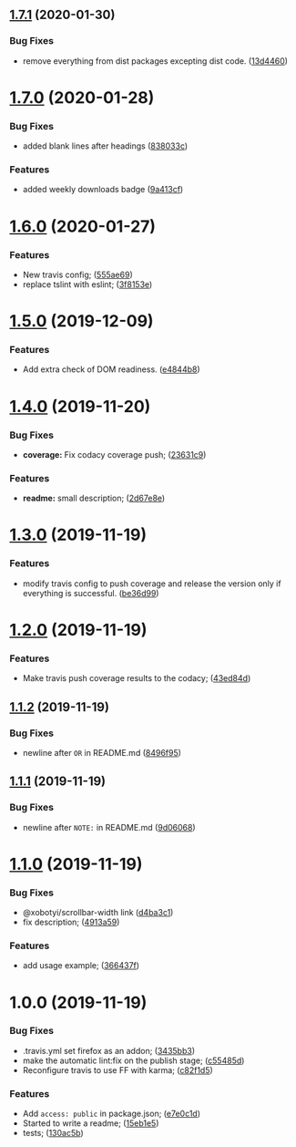 ## [1.7.1](https://github.com/xobotyi/should-reverse-rtl-scroll/compare/v1.7.0...v1.7.1) (2020-01-30)


### Bug Fixes

* remove everything from dist packages excepting dist code. ([13d4460](https://github.com/xobotyi/should-reverse-rtl-scroll/commit/13d446004531b3febad952940d812325bcd7db9a))

# [1.7.0](https://github.com/xobotyi/should-reverse-rtl-scroll/compare/v1.6.0...v1.7.0) (2020-01-28)


### Bug Fixes

* added blank lines after headings ([838033c](https://github.com/xobotyi/should-reverse-rtl-scroll/commit/838033c6b68f377b9911ba745dbe890b3a197ef7))


### Features

* added weekly downloads badge ([9a413cf](https://github.com/xobotyi/should-reverse-rtl-scroll/commit/9a413cf2fcedbd18d7e5b12508f181fcb747968d))

# [1.6.0](https://github.com/xobotyi/should-reverse-rtl-scroll/compare/v1.5.0...v1.6.0) (2020-01-27)


### Features

* New travis config; ([555ae69](https://github.com/xobotyi/should-reverse-rtl-scroll/commit/555ae69c1f721a70239cbd6b4f5c063053d1b08f))
* replace tslint with eslint; ([3f8153e](https://github.com/xobotyi/should-reverse-rtl-scroll/commit/3f8153ea97886aab62456cc23aa9b9a218efe270))

# [1.5.0](https://github.com/xobotyi/should-reverse-rtl-scroll/compare/v1.4.0...v1.5.0) (2019-12-09)


### Features

* Add extra check of DOM readiness. ([e4844b8](https://github.com/xobotyi/should-reverse-rtl-scroll/commit/e4844b84bd9493cb817d8ec14af25fb5b72211f8))

# [1.4.0](https://github.com/xobotyi/should-reverse-rtl-scroll/compare/v1.3.0...v1.4.0) (2019-11-20)


### Bug Fixes

* **coverage:** Fix codacy coverage push; ([23631c9](https://github.com/xobotyi/should-reverse-rtl-scroll/commit/23631c941d2aad2d0d2309109b89ddc08be14732))


### Features

* **readme:** small description; ([2d67e8e](https://github.com/xobotyi/should-reverse-rtl-scroll/commit/2d67e8e2b948b83af5f50a292604ccd4271125f7))

# [1.3.0](https://github.com/xobotyi/should-reverse-rtl-scroll/compare/v1.2.0...v1.3.0) (2019-11-19)


### Features

* modify travis config to push coverage and release the version only if everything is successful. ([be36d99](https://github.com/xobotyi/should-reverse-rtl-scroll/commit/be36d9942871b1be95b6c79da158f2131cc8449c))

# [1.2.0](https://github.com/xobotyi/should-reverse-rtl-scroll/compare/v1.1.2...v1.2.0) (2019-11-19)


### Features

* Make travis push coverage results to the codacy; ([43ed84d](https://github.com/xobotyi/should-reverse-rtl-scroll/commit/43ed84d6d79024b1156fb3e7661b77143b21186f))

## [1.1.2](https://github.com/xobotyi/should-reverse-rtl-scroll/compare/v1.1.1...v1.1.2) (2019-11-19)


### Bug Fixes

* newline after `OR` in README.md ([8496f95](https://github.com/xobotyi/should-reverse-rtl-scroll/commit/8496f950c6c1463efba9f3fcaf8ad375b482c6f4))

## [1.1.1](https://github.com/xobotyi/should-reverse-rtl-scroll/compare/v1.1.0...v1.1.1) (2019-11-19)


### Bug Fixes

* newline after `NOTE:` in README.md ([9d06068](https://github.com/xobotyi/should-reverse-rtl-scroll/commit/9d0606861aaf7d637ab977c73808a3071069bf0a))

# [1.1.0](https://github.com/xobotyi/should-reverse-rtl-scroll/compare/v1.0.0...v1.1.0) (2019-11-19)


### Bug Fixes

* @xobotyi/scrollbar-width link ([d4ba3c1](https://github.com/xobotyi/should-reverse-rtl-scroll/commit/d4ba3c19d7f5adacedc128118a19ee8dd9264695))
* fix description; ([4913a59](https://github.com/xobotyi/should-reverse-rtl-scroll/commit/4913a5985b5c7d20cd281085f95275b9fc16e064))


### Features

* add usage example; ([366437f](https://github.com/xobotyi/should-reverse-rtl-scroll/commit/366437f1a523488ca6acf91dcf35026d9bebf425))

# 1.0.0 (2019-11-19)


### Bug Fixes

* .travis.yml set firefox as an addon; ([3435bb3](https://github.com/xobotyi/should-reverse-rtl-scroll/commit/3435bb36063cb08eb2808f9c6924eb12ef0697fe))
* make the automatic lint:fix on the publish stage; ([c55485d](https://github.com/xobotyi/should-reverse-rtl-scroll/commit/c55485d844e0d8258b59e985355d1be44e0010b6))
* Reconfigure travis to use FF with karma; ([c82f1d5](https://github.com/xobotyi/should-reverse-rtl-scroll/commit/c82f1d50a16c0548e0d4cc8e3dd467c909746b7b))


### Features

* Add `access: public` in package.json; ([e7e0c1d](https://github.com/xobotyi/should-reverse-rtl-scroll/commit/e7e0c1de2ecec8292bf4c7052ba3950d322f9b37))
* Started to write a readme; ([15eb1e5](https://github.com/xobotyi/should-reverse-rtl-scroll/commit/15eb1e5bce1141eab3f9fe9a7804c254c0fa2b87))
* tests; ([130ac5b](https://github.com/xobotyi/should-reverse-rtl-scroll/commit/130ac5b1fc04d6fd6340ad46167b21cf233b76ba))
